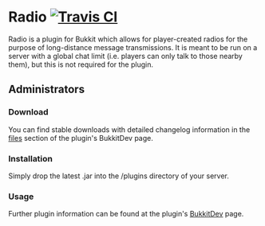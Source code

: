 # Radio [![Travis CI](https://secure.travis-ci.org/MinerAp/radio.png)](http://travis-ci.org/#!/MinerAp/radio)

Radio is a plugin for Bukkit which allows for player-created radios for the purpose of long-distance message transmissions.
It is meant to be run on a server with a global chat limit (i.e. players can only talk to those nearby them), but this is not required for the plugin.

## Administrators

### Download

You can find stable downloads with detailed changelog information in the [files](http://dev.bukkit.org/bukkit-plugins/radio/files/) section of the plugin's BukkitDev page.

### Installation

Simply drop the latest .jar into the /plugins directory of your server.

### Usage

Further plugin information can be found at the plugin's [BukkitDev](http://dev.bukkit.org/bukkit-plugins/radio/) page.
